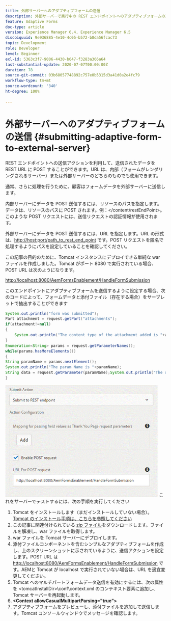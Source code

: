 ```yaml
---
title: 外部サーバーへのアダプティブフォームの送信
description: 外部サーバーで実行中の REST エンドポイントへのアダプティブフォームの送信
feature: Adaptive Forms
doc-type: article
version: Experience Manager 6.4, Experience Manager 6.5
discoiquuid: 9e936885-4e10-4c05-b572-b8da56fcac73
topic: Development
role: Developer
level: Beginner
exl-id: 5363c3f7-9006-4430-b647-f3283a366a64
last-substantial-update: 2020-07-07T00:00:00Z
duration: 78
source-git-commit: 03b68057748892c757e0b5315d3a41d0a2e4fc79
workflow-type: tm+mt
source-wordcount: '340'
ht-degree: 100%

---
```


# 外部サーバーへのアダプティブフォームの送信 {#submitting-adaptive-form-to-external-server}

REST エンドポイントへの送信アクションを利用して、送信されたデータを REST URL に POST することができます。URL は、内部（フォームがレンダリングされるサーバー）または外部サーバーのどちらのものでも使用できます。

通常、さらに処理を行うために、顧客はフォームデータを外部サーバーに送信します。

内部サーバーにデータを POST 送信するには、リソースのパスを指定します。データは、リソースのパスに POST されます。例：&lt;/content/restEndPoint>。このような POST リクエストには、送信リクエストの認証情報が使用されます。

外部サーバーにデータを POST 送信するには、URL を指定します。URL の形式は、<http://host:port/path_to_rest_end_point> です。POST リクエストを匿名で処理するようにパスを設定していることを確認してください。

この記事の目的のために、Tomcat インスタンスにデプロイできる単純な war ファイルを作成しました。Tomcat がポート 8080 で実行されている場合、POST URL は次のようになります。

<http://localhost:8080/AemFormsEnablement/HandleFormSubmission>

このエンドポイントにアダプティブフォームを送信するように設定する場合、次のコードによって、フォームデータと添付ファイル（存在する場合）をサーブレットで抽出することができます

```java
System.out.println("form was submitted");
Part attachment = request.getPart("attachments");
if(attachment!=null)
{
    System.out.println("The content type of the attachment added is "+attachment.getContentType());
}
Enumeration<String> params = request.getParameterNames();
while(params.hasMoreElements())
{
String paramName = params.nextElement();
System.out.println("The param Name is "+paramName);
String data = request.getParameter(paramName);System.out.println("The data  is "+data);
}
```

![formsubmission](assets/formsubmission.gif)
これをサーバーでテストするには、次の手順を実行してください

1. Tomcat をインストールします（まだインストールしていない場合）。 [Tomcat のインストール手順は、こちらを参照してください](https://helpx.adobe.com/experience-manager/kt/forms/using/preparing-datasource-for-form-data-model-tutorial-use.html)
1. この記事に関連付けられている [zip ファイル](assets/aemformsenablement.zip)をダウンロードします。ファイルを解凍し、war ファイルを取得します。
1. war ファイルを Tomcat サーバーにデプロイします。
1. 添付ファイルコンポーネントを含むシンプルなアダプティブフォームを作成し、上のスクリーンショットに示されているように、送信アクションを設定します。POST URL は <http://localhost:8080/AemFormsEnablement/HandleFormSubmission> です。AEMと Tomcat が localhost で実行されていない場合は、URL を適宜変更してください。
1. Tomcat へのマルチパートフォームデータ送信を有効にするには、次の属性を &lt;tomcatInstallDir>\conf\context.xml のコンテキスト要素に追加し、Tomcat サーバーを再起動します。
1. **&lt;Context allowCasualMultipartParsing=&quot;true&quot;>**
1. アダプティブフォームをプレビューし、添付ファイルを追加して送信します。Tomcat コンソールウィンドウでメッセージを確認します。
